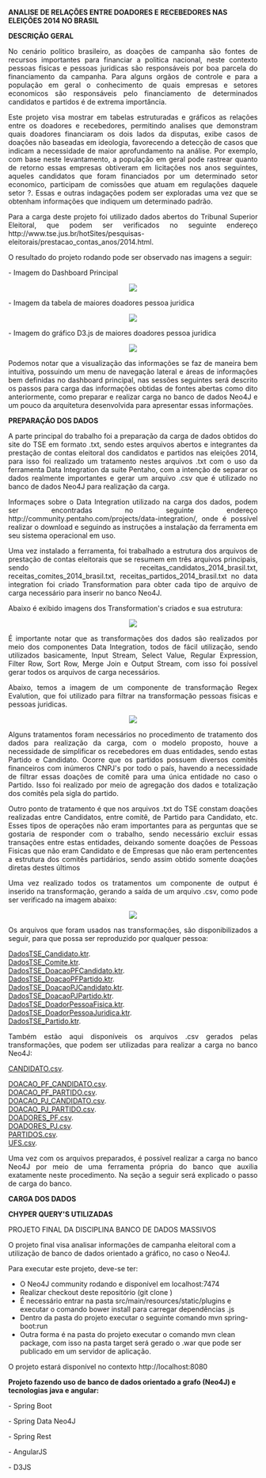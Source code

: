 <b>ANALISE DE RELAÇÕES ENTRE DOADORES E RECEBEDORES NAS ELEIÇÕES 2014 NO BRASIL</b>

<b>DESCRIÇÃO GERAL</b>

<p align="justify">No cenário politico brasileiro, as doações de campanha são fontes de recursos importantes para financiar a politica nacional, neste contexto pessoas fisicas e pessoas juridicas são responsáveis por boa parcela do financiamento da campanha. Para alguns orgãos de controle e para a população em geral o conhecimento de quais empresas e setores economicos são responsáveis pelo financiamento de determinados candidatos e partidos é de extrema importância.</p>
<p align="justify">Este projeto visa mostrar em tabelas estruturadas e gráficos as relações entre os doadores e recebedores, permitindo analises que demonstram quais doadores financiaram os dois lados da disputas, exibe casos de doações não baseadas em ideologia, favorecendo a detecção de casos que indicam a necessidade de maior aprofundamento na análise. Por exemplo, com base neste levantamento, a população em geral pode rastrear quanto de retorno essas empresas obtiveram em licitações nos anos seguintes, aqueles candidatos que foram financiados por um determinado setor economico, participam de comissões que atuam em regulações daquele setor ?. Essas e outras indagações podem ser exploradas uma vez que se obtenham informações que indiquem um determinado padrão.</p>
<p align="justify">Para a carga deste projeto foi utilizado dados abertos do Tribunal Superior Eleitoral, que podem ser verificados no seguinte endereço http://www.tse.jus.br/hotSites/pesquisas-eleitorais/prestacao_contas_anos/2014.html.</p>
<p align="justify">O resultado do projeto rodando pode ser observado nas imagens a seguir:</p>

<p align="justify">- Imagem do Dashboard Principal</p>
<p align="center">
  <img src="https://github.com/wescleysrn/mestradounb/blob/master/imagens/election-analysis/001.png">
</p>

<p align="justify">- Imagem da tabela de maiores doadores pessoa juridica</p>
<p align="center">
  <img src="https://github.com/wescleysrn/mestradounb/blob/master/imagens/election-analysis/002.png">
</p>

<p align="justify">- Imagem do gráfico D3.js de maiores doadores pessoa juridica</p>
<p align="center">
  <img src="https://github.com/wescleysrn/mestradounb/blob/master/imagens/election-analysis/003.png">
</p>

<p align="justify">Podemos notar que a visualização das informações se faz de maneira bem intuitiva, possuindo um menu de navegação lateral e áreas de informações bem definidas no dashboard principal, nas sessões seguintes será descrito os passos para carga das informações obtidas de fontes abertas como dito anteriormente, como preparar e realizar carga no banco de dados Neo4J e um pouco da arquitetura desenvolvida para apresentar essas informações.</p>

<b>PREPARAÇÃO DOS DADOS</b>

<p align="justify">A parte principal do trabalho foi a preparação da carga de dados obtidos do site do TSE em formato .txt, sendo estes arquivos abertos e integrantes da prestação de contas eleitoral dos candidatos e partidos nas eleições 2014, para isso foi realizado um tratamento nestes arquivos .txt com o uso da ferramenta Data Integration da suite Pentaho, com a intenção de separar os dados realmente importantes e gerar um arquivo .csv que é utilizado no banco de dados Neo4J para realização da carga.</p>
<p align="justify">Informaçes sobre o Data Integration utilizado na carga dos dados, podem ser encontradas no seguinte endereço http://community.pentaho.com/projects/data-integration/, onde é possível realizar o download e seguindo as instruções a instalação da ferramenta em seu sistema operacional em uso.</p>
<p align="justify">Uma vez instalado a ferramenta, foi trabalhado a estrutura dos arquivos de prestação de contas eleitorais que se resumem em três arquivos principais, sendo receitas_candidatos_2014_brasil.txt, receitas_comites_2014_brasil.txt, receitas_partidos_2014_brasil.txt no data integration foi criado Transformation para obter cada tipo de arquivo de carga necessário para inserir no banco Neo4J.</p>
<p align="justify">Abaixo é exibido imagens dos Transformation's criados e sua estrutura:</p>

<p align="center">
  <img src="https://github.com/wescleysrn/mestradounb/blob/master/imagens/election-analysis/004.png">
</p>

<p align="justify">É importante notar que as transformações dos dados são realizados por meio dos componentes Data Integration, todos de fácil utilização, sendo utilizados basicamente, Input Stream, Select Value, Regular Expression, Filter Row, Sort Row, Merge Join e Output Stream, com isso foi possível gerar todos os arquivos de carga necessários.</p>
<p align="justify">Abaixo, temos a imagem de um componente de transformação Regex Evalution, que foi utilizado para filtrar na transformação pessoas fisicas e pessoas juridicas.</p>

<p align="center">
  <img src="https://github.com/wescleysrn/mestradounb/blob/master/imagens/election-analysis/005.png">
</p>

<p align="justify">Alguns tratamentos foram necessários no procedimento de tratamento dos dados para realização da carga, com o modelo proposto, houve a necessidade de simplificar os recebedores em duas entidades, sendo estas Partido e Candidato. Ocorre que os partidos possuem diversos comitês financeiros com inúmeros CNPJ's por todo o país, havendo a necessidade de filtrar essas doações de comitê para uma única entidade no caso o Partido. Isso foi realizado por meio de agregação dos dados e totalização dos comitês pela sigla do partido.</p>
<p align="justify">Outro ponto de tratamento é que nos arquivos .txt do TSE constam doações realizadas entre Candidatos, entre comitê, de Partido para Candidato, etc. Esses tipos de operações não eram importantes para as perguntas que se gostaria de responder com o trabalho, sendo necessário excluir essas transações entre estas entidades, deixando somente doações de Pessoas Fisicas que não eram Candidato e de Empresas que não eram pertencentes a estrutura dos comitês partidários, sendo assim obtido somente doações diretas destes últimos</p>
<p align="justify">Uma vez realizado todos os tratamentos um componente de output é inserido na transformação, gerando a saída de um arquivo .csv, como pode ser verificado na imagem abaixo:</p>

<p align="center">
  <img src="https://github.com/wescleysrn/mestradounb/blob/master/imagens/election-analysis/006.png">
</p>

<p align="justify">Os arquivos que foram usados nas transformações, são disponibilizados a seguir, para que possa ser reproduzido por qualquer pessoa:</p>

[DadosTSE_Candidato.ktr](https://github.com/wescleysrn/mestradounb/blob/master/imagens/election-analysis/ktl/DadosTSE_Candidato.ktr).</br>
[DadosTSE_Comite.ktr](https://github.com/wescleysrn/mestradounb/blob/master/imagens/election-analysis/ktl/DadosTSE_Comite.ktr).</br>
[DadosTSE_DoacaoPFCandidato.ktr](https://github.com/wescleysrn/mestradounb/blob/master/imagens/election-analysis/ktl/DadosTSE_DoacaoPFCandidato.ktr).</br>
[DadosTSE_DoacaoPFPartido.ktr](https://github.com/wescleysrn/mestradounb/blob/master/imagens/election-analysis/ktl/DadosTSE_DoacaoPFPartido.ktr).</br>
[DadosTSE_DoacaoPJCandidato.ktr](https://github.com/wescleysrn/mestradounb/blob/master/imagens/election-analysis/ktl/DadosTSE_DoacaoPJCandidato.ktr).</br>
[DadosTSE_DoacaoPJPartido.ktr](https://github.com/wescleysrn/mestradounb/blob/master/imagens/election-analysis/ktl/DadosTSE_DoacaoPJPartido.ktr).</br>
[DadosTSE_DoadorPessoaFisica.ktr](https://github.com/wescleysrn/mestradounb/blob/master/imagens/election-analysis/ktl/DadosTSE_DoadorPessoaFisica.ktr).</br>
[DadosTSE_DoadorPessoaJuridica.ktr](https://github.com/wescleysrn/mestradounb/blob/master/imagens/election-analysis/ktl/DadosTSE_DoadorPessoaJuridica.ktr).</br>
[DadosTSE_Partido.ktr](https://github.com/wescleysrn/mestradounb/blob/master/imagens/election-analysis/ktl/DadosTSE_Partido.ktr).</br>

<p align="justify">Também estão aqui disponíveis os arquivos .csv gerados pelas transformações, que podem ser utilizadas para realizar a carga no banco Neo4J:</p>

[CANDIDATO.csv](https://github.com/wescleysrn/mestradounb/blob/master/imagens/election-analysis/csv/CANDIDATO.csv).</p>
[DOACAO_PF_CANDIDATO.csv](https://github.com/wescleysrn/mestradounb/blob/master/imagens/election-analysis/csv/DOACAO_PF_CANDIDATO.csv).</br>
[DOACAO_PF_PARTIDO.csv](https://github.com/wescleysrn/mestradounb/blob/master/imagens/election-analysis/csv/DOACAO_PF_PARTIDO.csv).</br>
[DOACAO_PJ_CANDIDATO.csv](https://github.com/wescleysrn/mestradounb/blob/master/imagens/election-analysis/csv/DOACAO_PJ_CANDIDATO.csv).</br>
[DOACAO_PJ_PARTIDO.csv](https://github.com/wescleysrn/mestradounb/blob/master/imagens/election-analysis/csv/DOACAO_PJ_PARTIDO.csv).</br>
[DOADORES_PF.csv](https://github.com/wescleysrn/mestradounb/blob/master/imagens/election-analysis/csv/DOADORES_PF.csv).</br>
[DOADORES_PJ.csv](https://github.com/wescleysrn/mestradounb/blob/master/imagens/election-analysis/csv/DOADORES_PJ.csv).</br>
[PARTIDOS.csv](https://github.com/wescleysrn/mestradounb/blob/master/imagens/election-analysis/csv/PARTIDOS.csv).</br>
[UFS.csv](https://github.com/wescleysrn/mestradounb/blob/master/imagens/election-analysis/csv/UFS.csv).</br>

<p align="justify">Uma vez com os arquivos preparados, é possível realizar a carga no banco Neo4J por meio de uma ferramenta própria do banco que auxilia exatamente neste procedimento. Na seção a seguir será explicado o passo de carga do banco.</p>

<b>CARGA DOS DADOS</b>


<p align="justify"></p>
<p align="justify"></p>


<b>CHYPER QUERY'S UTILIZADAS</b>



PROJETO FINAL DA DISCIPLINA BANCO DE DADOS MASSIVOS

O projeto final visa analisar informações de campanha eleitoral com a utilização de banco de dados orientado a gráfico, no caso o Neo4J.

Para executar este projeto, deve-se ter: 

- O Neo4J community rodando e disponível em localhost:7474
- Realizar checkout deste repositório (git clone )
- É necessário entrar na pasta src/main/resources/static/plugins e executar o comando bower install para carregar dependências .js
- Dentro da pasta do projeto executar o seguinte comando mvn spring-boot:run
- Outra forma é na pasta do projeto executar o comando mvn clean package, com isso na pasta target será gerado o .war que pode ser publicado em um servidor de aplicação.

O projeto estará disponível no contexto http://localhost:8080


<b>Projeto fazendo uso de banco de dados orientado a grafo (Neo4J) e tecnologias java e angular:</b>

<p>- Spring Boot</p>
<p>- Spring Data Neo4J</p>
<p>- Spring Rest</p>
<p>- AngularJS</p>
<p>- D3JS</p>

